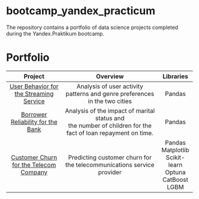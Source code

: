 # bootcamp_yandex_practicum
The repository contains a portfolio of data science projects completed during the Yandex.Praktikum bootcamp.
# Portfolio

|                                                      **Project**                                                       	|                                                  **Overview**                                                  	|             **Libraries**            	|
:-----------------------------------------------------------------------------------------------------------------------:	|:--------------------------------------------------------------------------------------------------------------:	|:------------------------------------:	|
 [User Behavior for the Streaming Service](https://github.com/YshdL/bootcamp_yandex_practicum/tree/main/User_Behavior_Streaming_Service) 	| Analysis of user activity patterns and genre preferences in the two cities                                     	| Pandas                               	|
 [Borrower Reliability for the Bank](https://github.com/YshdL/bootcamp_yandex_practicum/tree/main/Borrower_Reliability_Bank)             	| Analysis of the impact of marital status and<br>the number of children for the fact of loan repayment on time. 	| Pandas                               	|
 [Customer Churn for the Telecom Company](https://github.com/YshdL/bootcamp_yandex_practicum/tree/main/User_Behavior_Streaming_Service)           	| Predicting customer churn for the telecommunications service provider                                          	| Pandas<br>Matplotlib<br>Scikit-learn<br>Optuna<br>CatBoost<br>LGBM 	|
